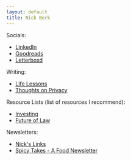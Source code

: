 ```yaml
---
layout: default
title: Nick Berk
---
```


Socials:

- [LinkedIn](https://www.linkedin.com/in/nick-berk)
- [Goodreads](http://goodreads.com/nickberk)
- [Letterboxd](https://letterboxd.com/D_Jerk/)

Writing:

- [Life Lessons](https://docs.google.com/document/d/1iiHMZg1SPOOid6QBR47V0tYd9vYBV-ynC2jjdu-btRc/edit?tab=t.0#heading=h.jshpyrs9mmzn)
- [Thoughts on Privacy](https://thoughtsonprivacy.substack.com/publish/home)

Resource Lists (list of resources I recommend):

- [Investing](https://docs.google.com/document/d/1T-I5KI37eCpUlK2_wl6XYgE9kFUukHx8_FAM7WBUzIs/edit?usp=sharing)
- [Future of Law](https://docs.google.com/document/d/1NfI1h6HAQiPVrDROKvvwk1slWwFaAbjP4BOO5LrTGFk/edit?usp=sharing)

Newsletters:
- [Nick's Links](https://nickslinks.substack.com/)
- [Spicy Takes - A Food Newsletter](http://spicytakes.substack.com)
